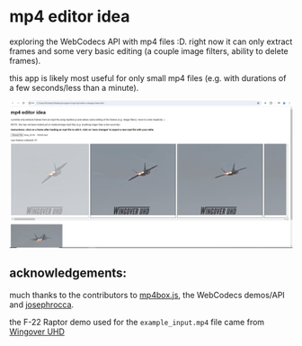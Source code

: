# mp4 editor idea    
    
exploring the WebCodecs API with mp4 files :D. right now it can only extract frames and some very basic editing (a couple image filters, ability to delete frames).    
    
this app is likely most useful for only small mp4 files (e.g. with durations of a few seconds/less than a minute).   
    
![screenshot](screenshot.png)    
    
## acknowledgements:
much thanks to the contributors to [mp4box.js](https://github.com/gpac/mp4box.js), the WebCodecs demos/API and [josephrocca](https://github.com/josephrocca/getVideoFrames.js/tree/main?tab=readme-ov-file).    
    
the F-22 Raptor demo used for the `example_input.mp4` file came from [Wingover UHD](https://www.youtube.com/watch?v=nwPMj3eceAs)